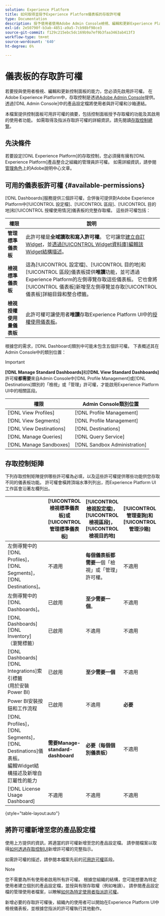 ```yaml
---
solution: Experience Platform
title: 如何取得並授予Experience Platform儀表板的存取許可權
type: Documentation
description: 授予使用者使用Adobe Admin Console檢視、編輯和更新Experience Platform控制面板的能力。
exl-id: 2e50790f-b3ab-4851-a9a5-7cb98bf98ce3
source-git-commit: f129c215ebc5dc169b9a7ef9b3faa3463ab413f3
workflow-type: tm+mt
source-wordcount: '640'
ht-degree: 6%

---
```


# 儀表板的存取許可權

若要授與使用者檢視、編輯和更新控制面板的能力，您必須先啟用許可權。 在Adobe Experience Platform中，存取控制是透過[Adobe Admin Console](https://adminconsole.adobe.com/)提供。 透過[!DNL Admin Console]中的產品設定檔將使用者與許可權和沙箱連結。

本檔案提供控制面板可用許可權的摘要，包括控制面板授予存取權的功能及其啟用的使用者功能。 如需取得及指派存取許可權的詳細資訊，請先閱讀[存取控制總覽](../access-control/home.md)。

## 先決條件

若要設定[!DNL Experience Platform]的存取控制，您必須擁有擁有[!DNL Experience Platform]產品整合之組織的管理員許可權。 如需詳細資訊，請參閱[管理角色](https://helpx.adobe.com/enterprise/using/admin-roles.html)上的Adobe說明中心文章。

## 可用的儀表板許可權 {#available-permissions}

[!DNL Dashboards]服務提供三個許可權，合併後可提供對Adobe Experience Platform中[!UICONTROL 設定檔]、[!UICONTROL 區段]、[!UICONTROL 目的地]和[!UICONTROL 授權使用情況]儀表板的完整存取權。 這些許可權包括：

| 權限 | 說明 |
|---|---|
| **管理標準儀表板** | 此許可權是&#x200B;**全域讀取和寫入許可權**。 它可讓您[建立自訂Widget](./customize/custom-widgets.md)，並[透過[!UICONTROL Widget資料庫]編輯該Widget結構描述](./customize/edit-schema.md)。 |
| **檢視標準儀表板** | 這為[!UICONTROL 設定檔]、[!UICONTROL 目的地]和[!UICONTROL 區段]儀表板提供&#x200B;**唯讀**&#x200B;功能，並可透過Experience Platform的左側導覽存取這些儀表板。 它也會將[!UICONTROL 儀表板]新增至左側導覽並存取[!UICONTROL 儀表板]詳細目錄和整合標籤。 |
| **檢視授權使用量儀表板** | 此許可權可讓使用者&#x200B;**唯讀**&#x200B;存取Experience Platform UI中的[授權使用儀表板](./guides/license-usage.md)。 |

根據您的需求，[!DNL Dashboard]類別中可能未包含五個許可權。 下表概述其在Admin Console中的類別位置：

>[!IMPORTANT]
>
>**[!DNL Manage Standard Dashboards]**&#x200B;和&#x200B;**[!DNL View Standard Dashboards]**&#x200B;許可權&#x200B;**都需要**&#x200B;來自Admin Console中[!DNL Profile Management]或[!DNL Destinations]類別的「檢視」或「管理」許可權，才能啟用Experience Platform UI中的相關區段。

| 權限 | Admin Console類別位置 |
|---|---|
| [!DNL View Profiles] | [!DNL Profile Management] |
| [!DNL View Segments] | [!DNL Profile Management] |
| [!DNL View Destinations] | [!DNL Destinations] |
| [!DNL Manage Queries] | [!DNL Query Service] |
| [!DNL Manage Sandboxes] | [!DNL Sandbox Administration] |

## 存取控制矩陣

下列存取控制矩陣提供哪些許可權為必填，以及這些許可權提供哪些功能供您存取不同的儀表板功能。 許可權會橫跨頂端水準列列出，而Experience Platform UI工作區會沿著左欄列出。

|   | [!UICONTROL 檢視標準儀表板]或[!UICONTROL 管理標準儀表板] | [!UICONTROL 檢視設定檔]，<br/>[!UICONTROL 檢視區段]，<br/> [!UICONTROL 檢視目的地] | [!UICONTROL 管理查詢]和[!UICONTROL 管理沙箱] | [!UICONTROL 檢視授權使用量儀表板] |
|---|---|---|---|---|
| 左側導覽中的[!DNL Profiles]，<br/>[!DNL Segments]，<br/>[!DNL Destinations]。 | 不適用 | **每個儀表板都需要**&#x200B;一個「檢視」或「管理」許可權。 | 不適用 | 不適用 |
| 左側導覽中的[!DNL Dashboards]。 | 已啟用 | **至少需要一個**。 | 不適用 | 不適用 |
| [!DNL Dashboards] [!DNL Inventory] <br/> （瀏覽標籤） | 已啟用 | 不適用 | 不適用 | 不適用 |
| [!DNL Dashboards] [!DNL Integrations]索引標籤<br/>(用於安裝Power BI) | 已啟用 | **至少需要一個** | 不適用 | 不適用 |
| Power BI安裝按鈕和工作流程 | 已啟用 | 不適用 | **必要** | 不適用 |
| [!DNL Profiles]，<br/>[!DNL Segments]，<br/>[!DNL Destinations]儀表板。<br/>編輯Widget結構描述及新增自訂屬性的能力 | **需要Manage-standard-dashboard** | **必要（每個個別儀表板）** | 不適用 | 不適用 |
| [!DNL License Usage Dashboard] | 不適用 | 不適用 | 不適用 | 已啟用 |

{style="table-layout:auto"}

## 將許可權新增至您的產品設定檔

使用上方提供的資訊，將適當的許可權新增至您的產品設定檔。 請參閱檔案以取得[如何透過存取控制UI](../access-control/ui/permissions.md)新增許可權的完整指示。

如需許可權的描述，請參閱本檔案先前的[可用許可權](#available-permissions)區段。

>[!NOTE]
>
>您不需要為所有使用者啟用所有許可權。 根據您組織的結構，您可能想要為特定使用者建立個別的產品設定檔，並授與有限存取權（例如唯讀）。 請參閱產品設定檔的管理使用者檔案，以瞭解[如何為特定使用者指派許可權](../access-control/ui/users.md)。

新增必要的存取許可權後，組織內的使用者可以開始在Experience Platform UI中檢視儀表板，並根據您指派的許可權執行其他動作。
